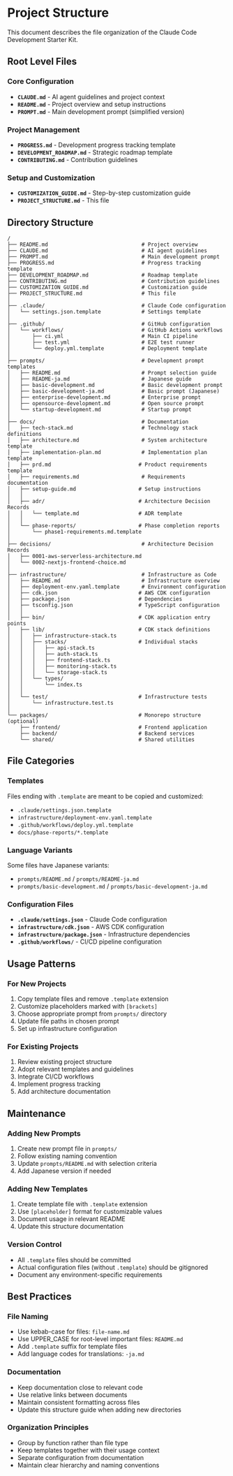 # Project Structure

This document describes the file organization of the Claude Code Development Starter Kit.

## Root Level Files

### Core Configuration
- **`CLAUDE.md`** - AI agent guidelines and project context
- **`README.md`** - Project overview and setup instructions
- **`PROMPT.md`** - Main development prompt (simplified version)

### Project Management
- **`PROGRESS.md`** - Development progress tracking template
- **`DEVELOPMENT_ROADMAP.md`** - Strategic roadmap template
- **`CONTRIBUTING.md`** - Contribution guidelines

### Setup and Customization
- **`CUSTOMIZATION_GUIDE.md`** - Step-by-step customization guide
- **`PROJECT_STRUCTURE.md`** - This file

## Directory Structure

```
/
├── README.md                              # Project overview
├── CLAUDE.md                              # AI agent guidelines
├── PROMPT.md                              # Main development prompt
├── PROGRESS.md                            # Progress tracking template
├── DEVELOPMENT_ROADMAP.md                 # Roadmap template
├── CONTRIBUTING.md                        # Contribution guidelines
├── CUSTOMIZATION_GUIDE.md                 # Customization guide
├── PROJECT_STRUCTURE.md                   # This file
│
├── .claude/                               # Claude Code configuration
│   └── settings.json.template             # Settings template
│
├── .github/                               # GitHub configuration
│   └── workflows/                         # GitHub Actions workflows
│       ├── ci.yml                         # Main CI pipeline
│       ├── test.yml                       # E2E test runner
│       └── deploy.yml.template            # Deployment template
│
├── prompts/                               # Development prompt templates
│   ├── README.md                          # Prompt selection guide
│   ├── README-ja.md                       # Japanese guide
│   ├── basic-development.md               # Basic development prompt
│   ├── basic-development-ja.md            # Basic prompt (Japanese)
│   ├── enterprise-development.md          # Enterprise prompt
│   ├── opensource-development.md          # Open source prompt
│   └── startup-development.md             # Startup prompt
│
├── docs/                                  # Documentation
│   ├── tech-stack.md                      # Technology stack definitions
│   ├── architecture.md                    # System architecture template
│   ├── implementation-plan.md             # Implementation plan template
│   ├── prd.md                            # Product requirements template
│   ├── requirements.md                    # Requirements documentation
│   ├── setup-guide.md                    # Setup instructions
│   │
│   ├── adr/                              # Architecture Decision Records
│   │   └── template.md                   # ADR template
│   │
│   └── phase-reports/                    # Phase completion reports
│       └── phase1-requirements.md.template
│
├── decisions/                             # Architecture Decision Records
│   ├── 0001-aws-serverless-architecture.md
│   └── 0002-nextjs-frontend-choice.md
│
├── infrastructure/                        # Infrastructure as Code
│   ├── README.md                          # Infrastructure overview
│   ├── deployment-env.yaml.template       # Environment configuration
│   ├── cdk.json                          # AWS CDK configuration
│   ├── package.json                      # Dependencies
│   ├── tsconfig.json                     # TypeScript configuration
│   │
│   ├── bin/                              # CDK application entry points
│   ├── lib/                              # CDK stack definitions
│   │   ├── infrastructure-stack.ts
│   │   ├── stacks/                       # Individual stacks
│   │   │   ├── api-stack.ts
│   │   │   ├── auth-stack.ts
│   │   │   ├── frontend-stack.ts
│   │   │   ├── monitoring-stack.ts
│   │   │   └── storage-stack.ts
│   │   └── types/
│   │       └── index.ts
│   │
│   └── test/                             # Infrastructure tests
│       └── infrastructure.test.ts
│
└── packages/                             # Monorepo structure (optional)
    ├── frontend/                         # Frontend application
    ├── backend/                          # Backend services
    └── shared/                           # Shared utilities
```

## File Categories

### Templates
Files ending with `.template` are meant to be copied and customized:
- `.claude/settings.json.template`
- `infrastructure/deployment-env.yaml.template`
- `.github/workflows/deploy.yml.template`
- `docs/phase-reports/*.template`

### Language Variants
Some files have Japanese variants:
- `prompts/README.md` / `prompts/README-ja.md`
- `prompts/basic-development.md` / `prompts/basic-development-ja.md`

### Configuration Files
- **`.claude/settings.json`** - Claude Code configuration
- **`infrastructure/cdk.json`** - AWS CDK configuration
- **`infrastructure/package.json`** - Infrastructure dependencies
- **`.github/workflows/`** - CI/CD pipeline configuration

## Usage Patterns

### For New Projects
1. Copy template files and remove `.template` extension
2. Customize placeholders marked with `[brackets]`
3. Choose appropriate prompt from `prompts/` directory
4. Update file paths in chosen prompt
5. Set up infrastructure configuration

### For Existing Projects
1. Review existing project structure
2. Adopt relevant templates and guidelines
3. Integrate CI/CD workflows
4. Implement progress tracking
5. Add architecture documentation

## Maintenance

### Adding New Prompts
1. Create new prompt file in `prompts/`
2. Follow existing naming convention
3. Update `prompts/README.md` with selection criteria
4. Add Japanese version if needed

### Adding New Templates
1. Create template file with `.template` extension
2. Use `[placeholder]` format for customizable values
3. Document usage in relevant README
4. Update this structure documentation

### Version Control
- All `.template` files should be committed
- Actual configuration files (without `.template`) should be gitignored
- Document any environment-specific requirements

## Best Practices

### File Naming
- Use kebab-case for files: `file-name.md`
- Use UPPER_CASE for root-level important files: `README.md`
- Add `.template` suffix for template files
- Add language codes for translations: `-ja.md`

### Documentation
- Keep documentation close to relevant code
- Use relative links between documents
- Maintain consistent formatting across files
- Update this structure guide when adding new directories

### Organization Principles
- Group by function rather than file type
- Keep templates together with their usage context
- Separate configuration from documentation
- Maintain clear hierarchy and naming conventions